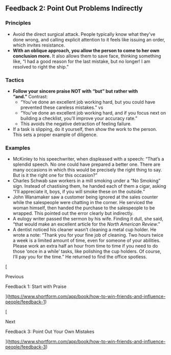 ## Feedback 2: Point Out Problems Indirectly

### Principles

- Avoid the direct surgical attack. People typically know what they’ve done wrong, and calling explicit attention to it feels like issuing an order, which invites resistance.
- **With an oblique approach, you allow the person to come to her own conclusion more.** It also allows them to save face, thinking something like, “I had a good reason for the last mistake, but no longer! I am resolved to right the ship.”

### Tactics

- **Follow your sincere praise NOT with “but” but rather with “and.”** Contrast:
    - “You’ve done an excellent job working hard, but you could have prevented these careless mistakes.” vs
    - “You’ve done an excellent job working hard, and if you focus next on building a checklist, you’ll improve your accuracy rate.”
    - This avoids the negative detraction of feeling failure.
- If a task is slipping, do it yourself, then show the work to the person. This sets a proper example of diligence.

### Examples

- McKinley to his speechwriter, when displeased with a speech: “That’s a splendid speech. No one could have prepared a better one. There are many occasions in which this would be precisely the right thing to say. But is it the right one for this occasion?”
- Charles Schwab saw workers in a mill smoking under a “No Smoking” sign. Instead of chastising them, he handed each of them a cigar, asking “I’ll appreciate it, boys, if you will smoke these on the outside.”
- John Wanamaker saw a customer being ignored at the sales counter while the salespeople were chatting in the corner. He serviced the woman himself, then handed the purchase to the salespeople to be wrapped. This pointed out the error clearly but indirectly.
- A eulogy writer passed the sermon by his wife. Finding it dull, she said, “that would make an excellent article for the _North American Review_.”
- A dentist noticed his cleaner wasn’t cleaning a metal cup holder. He wrote a note: “Thank you for your fine job of cleaning. Two hours twice a week is a limited amount of time, even for someone of your abilities. Please work an extra half an hour from time to time if you need to do those ‘once in a while’ tasks, like polishing the cup holders. Of course, I’ll pay you for the time.” He returned to find the office spotless.

[

Previous

Feedback 1: Start with Praise

](https://www.shortform.com/app/book/how-to-win-friends-and-influence-people/feedback-1)

[

Next

Feedback 3: Point Out Your Own Mistakes

](https://www.shortform.com/app/book/how-to-win-friends-and-influence-people/feedback-3)